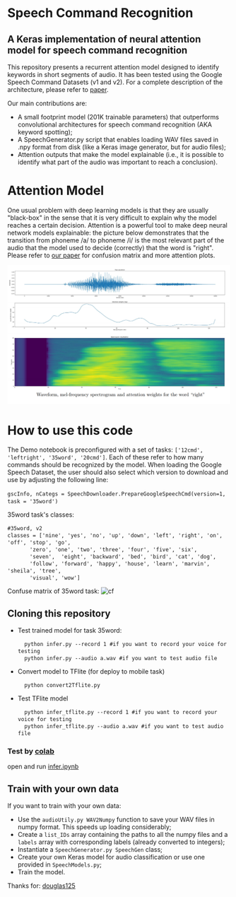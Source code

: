 # Speech Command Recognition

## A Keras implementation of neural attention model for speech command recognition

This repository presents a recurrent attention model designed to identify keywords in short segments of audio. It has been tested using the Google Speech Command Datasets (v1 and v2).
For a complete description of the architecture, please refer to [paper](https://arxiv.org/abs/1808.08929).

Our main contributions are:

- A small footprint model (201K trainable parameters) that outperforms convolutional architectures for speech command recognition (AKA keyword spotting);
- A SpeechGenerator.py script that enables loading WAV files saved in .npy format from disk (like a Keras image generator, but for audio files);
- Attention outputs that make the model explainable (i.e., it is possible to identify what part of the audio was important to reach a conclusion).

# Attention Model

One usual problem with deep learning models is that they are usually "black-box" in the sense that it is very difficult to explain why the model reaches a certain decision. Attention is a powerful tool to make deep neural network models explainable: the picture below demonstrates that the transition from phoneme /a/ to phoneme /i/ is the most relevant part of the audio that the model used to decide (correctly) that the word is "right". Please refer to  [our paper](https://arxiv.org/abs/1808.08929) for confusion matrix and more attention plots.

![Attention for word Right](AttRight.png)

# How to use this code

The Demo notebook is preconfigured with a set of tasks: ```['12cmd', 'leftright', '35word', '20cmd']```. Each of these refer to how many commands should be recognized by the model. When loading the Google Speech Dataset, the user should also select which version to download and use by adjusting the following line:

```gscInfo, nCategs = SpeechDownloader.PrepareGoogleSpeechCmd(version=1, task = '35word')```

35word task's classes:

    #35word, v2
    classes = ['nine', 'yes', 'no', 'up', 'down', 'left', 'right', 'on', 'off', 'stop', 'go',
           'zero', 'one', 'two', 'three', 'four', 'five', 'six', 
           'seven',  'eight', 'backward', 'bed', 'bird', 'cat', 'dog',
           'follow', 'forward', 'happy', 'house', 'learn', 'marvin', 'sheila', 'tree',
           'visual', 'wow']

Confuse matrix of 35word task:
![cf](result.png)

## Cloning this repository

- Test trained model for task 35word:
  ``````
    python infer.py --record 1 #if you want to record your voice for testing
    python infer.py --audio a.wav #if you want to test audio file
  
- Convert model to TFlite (for deploy to mobile task)
  ``````
    python convert2Tflite.py
  
- Test TFlite model
  ``````
    python infer_tflite.py --record 1 #if you want to record your voice for testing
    python infer_tflite.py --audio a.wav #if you want to test audio file

### Test by [colab](https://drive.google.com/drive/folders/12yiH4c38uQA33wth9_EVLwXxJt_ZTX8J?usp=sharing)

open and run [infer.ipynb](https://colab.research.google.com/drive/1YdcZIj3plQs7aF-bJ8rT_i43d7zHfVQm?usp=sharing)
  
## Train with your own data

If you want to train with your own data:

- Use the ```audioUtily.py WAV2Numpy``` function to save your WAV files in numpy format. This speeds up loading considerably;
- Create a ```list_IDs``` array containing the paths to all the numpy files and a ```labels``` array with corresponding labels (already converted to integers);
- Instantiate a ```SpeechGenerator.py SpeechGen``` class;
- Create your own Keras model for audio classification or use one provided in ```SpeechModels.py```;
- Train the model.

Thanks for: [douglas125](https://github.com/douglas125/SpeechCmdRecognition)
